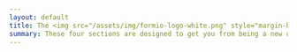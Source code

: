 ```yaml
---
layout: default
title: The <img src="/assets/img/formio-logo-white.png" style="margin-bottom:10px" /> help guide.
summary: These four sections are designed to get you from being a new user, to being a Form.io expert. Please let us know if you have any questions that are not answered on this site.
---
```

<div class="container">
</div>
